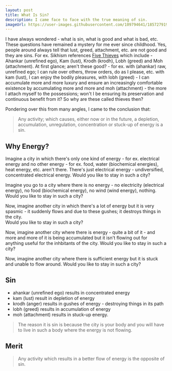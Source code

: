 ```yaml
---
layout: post
title: What Is Sin?
description: I came face to face with the true meaning of sin.
imageUrl: https://user-images.githubusercontent.com/109794641/185727919-c70206e0-e127-4bde-9143-3ed064bc0756.jpg
---
```


I have always wondered - what is sin, what is good and what is bad, etc.
These questions have remained a mystery for me ever since childhood.
Yes, people around always tell that lust, greed, attachment, etc. are not good and they are sins.
For ex. Sikhism references [Five Thieves](https://en.wikipedia.org/wiki/Five_Thieves) which include - Ahankar (unrefined ego),
Kam (lust), Krodh (krodh), Lobh (greed) and Moh (attachment).
At first glance; aren't these good? - for ex. with (ahankar) raw, unrefined ego; I can rule over others, throw orders, do as I please, etc.
with kam (lust), I can enjoy the bodily pleasures, with lobh (greed) - I can accumulate more and more luxury and ensure an increasingly
comfortable existence by accumulating more and more and moh (attachment) - the more I attach myself to the possessions; won't I be
ensuring its preservation and continuous benefit from it?  So why are these called thieves then?

Pondering over this from many angles, I came to the conclusion that:
> Any activity; which causes, either now or in the future, a depletion, accumulation, 
> unregulation, concentration or stuck-up of energy
> is a sin.

## Why Energy?
Imagine a city in which there's only one kind of energy - for ex. electrical energy and no other energy - for ex. food, water (biochemical energies),
heat energy, etc. aren't there.  There's just electrical energy - undiversified, concentrated electrical energy.
Would you like to stay in such a city?

Imagine you go to a city where there is no energy - no electricity (electrical energy), no food (biochemical energy), no wind (wind energy), nothing.
Would you like to stay in such a city?

Now, imagine another city in which there's a lot of energy but it is very spasmic - it suddenly flows and due to these gushes; it destroys things
in the city.  
Would you like to stay in such a city?

Now, imagine another city where there is energy - quite a bit of it - and more and more of it is being accumulated but it isn't flowing out for anything
useful for the inhbitants of the city. 
Would you like to stay in such a city?

Now, imagine another city where there is sufficient energy but it is stuck and unable to flow around.
Would you like to stay in such a city?

## Sin
- ahankar (unrefined ego) results in concentrated energy
- kam (lust) result in depletion of energy
- krodh (anger) results in gushes of energy - destroying things in its path
- lobh (greed) results in accumulation of energy
- moh (attachment) results in stuck-up energy.

> The reason it is sin is because the city is your body and you will have to live in such a body where the energy is not flowing.

## Merit
> Any activity which results in a better flow of energy is the opposite of sin.


